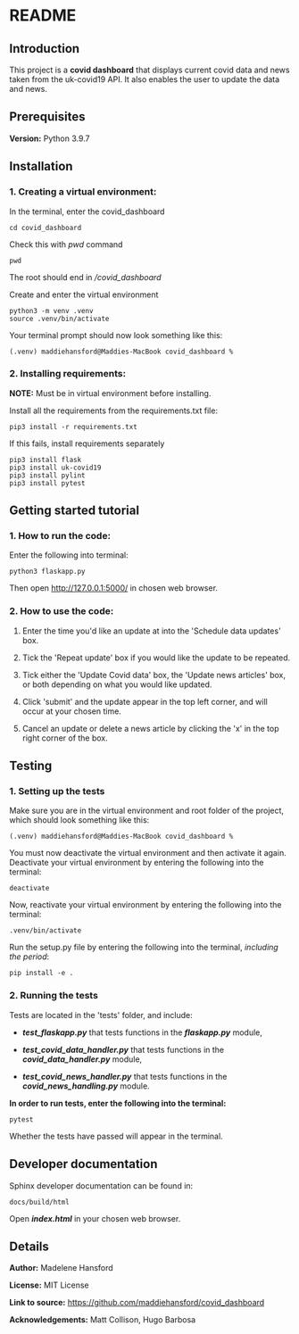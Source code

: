 # README

## Introduction
This project is a **covid dashboard** that displays current covid data and news taken from the uk-covid19 API. It also enables the user to update the data and news.

## Prerequisites
**Version:** Python 3.9.7

## Installation

### 1. Creating a virtual environment:

In the terminal, enter the covid_dashboard
``` 
cd covid_dashboard
```

Check this with *pwd* command
```
pwd
```
The root should end in */covid_dashboard*

Create and enter the virtual environment
```
python3 -m venv .venv
source .venv/bin/activate
```

Your terminal prompt should now look something like this:
```
(.venv) maddiehansford@Maddies-MacBook covid_dashboard %
```

### 2. Installing requirements:

**NOTE:** Must be in virtual environment before installing.

Install all the requirements from the requirements.txt file:
```
pip3 install -r requirements.txt
```

If this fails, install requirements separately
```
pip3 install flask
pip3 install uk-covid19
pip3 install pylint
pip3 install pytest
```

## Getting started tutorial

### 1. How to run the code:

Enter the following into terminal:
```
python3 flaskapp.py
```

Then open http://127.0.0.1:5000/ in chosen web browser.

### 2. How to use the code:

1. Enter the time you'd like an update at into the 'Schedule data updates' box.

2. Tick the 'Repeat update' box if you would like the update to be repeated.

3. Tick either the 'Update Covid data' box, the 'Update news articles' box, or both depending on what you would like updated.

4. Click 'submit' and the update appear in the top left corner, and will occur at your chosen time.

5. Cancel an update or delete a news article by clicking the 'x' in the top right corner of the box.

## Testing

### 1. Setting up the tests

Make sure you are in the virtual environment and root folder of the project, which should look something like this:
```
(.venv) maddiehansford@Maddies-MacBook covid_dashboard %
```

You must now deactivate the virtual environment and then activate it again.
Deactivate your virtual environment by entering the following into the terminal:
```
deactivate
```

Now, reactivate your virtual environment by entering the following into the terminal:
```
.venv/bin/activate
```

Run the setup.py file by entering the following into the terminal, *including the period*:
```
pip install -e .
```

### 2. Running the tests

Tests are located in the 'tests' folder, and include: 

- ***test_flaskapp.py*** that tests functions in the ***flaskapp.py*** module,

- ***test_covid_data_handler.py*** that tests functions in the ***covid_data_handler.py*** module,

- ***test_covid_news_handler.py*** that tests functions in the ***covid_news_handling.py*** module.


**In order to run tests, enter the following into the terminal:**

```
pytest
```

Whether the tests have passed will appear in the terminal.

## Developer documentation

Sphinx developer documentation can be found in:
```
docs/build/html
```

Open ***index.html*** in your chosen web browser.

## Details

**Author:** Madelene Hansford

**License:** MIT License

**Link to source:** https://github.com/maddiehansford/covid_dashboard

**Acknowledgements:** Matt Collison, Hugo Barbosa